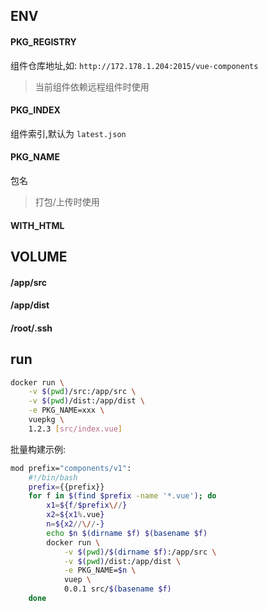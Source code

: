 ## ENV
#### PKG_REGISTRY
组件仓库地址,如: `http://172.178.1.204:2015/vue-components`

> 当前组件依赖远程组件时使用

#### PKG_INDEX
组件索引,默认为 `latest.json`

#### PKG_NAME
包名
> 打包/上传时使用

#### WITH_HTML

## VOLUME
#### /app/src

#### /app/dist

#### /root/.ssh

## run
``` bash
docker run \
    -v $(pwd)/src:/app/src \
    -v $(pwd)/dist:/app/dist \
    -e PKG_NAME=xxx \
    vuepkg \
    1.2.3 [src/index.vue]
```

批量构建示例:
```bash
mod prefix="components/v1":
    #!/bin/bash
    prefix={{prefix}}
    for f in $(find $prefix -name '*.vue'); do
        x1=${f/$prefix\//}
        x2=${x1%.vue}
        n=${x2//\//-}
        echo $n $(dirname $f) $(basename $f)
        docker run \
            -v $(pwd)/$(dirname $f):/app/src \
            -v $(pwd)/dist:/app/dist \
            -e PKG_NAME=$n \
            vuep \
            0.0.1 src/$(basename $f)
    done
```